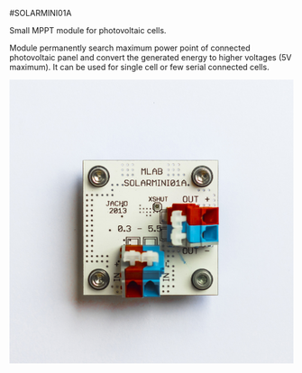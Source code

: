 <!--- PrjInfo ---> <!--- Please remove this line after manually editing --->
<!--- 00a56be08b96043df9e37d6aff7b6990 --->
<!--- Created:20170112-18:22: ---> 
<!--- Author:Mlab: ---> 
<!--- AuthorEmail:mlab@mlab.cz: ---> 
<!--- Tags:imported: ---> 
<!--- Ust:None: ---> 
<!--- Name:SOLARMINI01A: --->
#SOLARMINI01A 
<!--- LongName --->
Small MPPT module for photovoltaic cells.
<!--- ELongName ---> 

<!--- Lead --->
Module permanently search maximum power point of connected photovoltaic panel and convert the generated energy to higher voltages (5V maximum). It can be used for single cell or few serial connected cells.
<!--- ELead ---> 

![LeadImg](DOC/SRC/img/SOLARMINI01A_Top_Big.jpg) 


​
​
<!--- Description --->
<!--- EDescription --->
<!--- Content --->
<!--- EContent --->
            